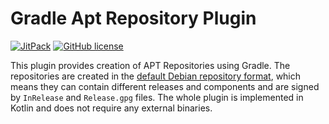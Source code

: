 # Gradle Apt Repository Plugin

[![JitPack](https://jitpack.io/v/Jartreg/gradle-apt-repo.svg)](https://jitpack.io/#Jartreg/gradle-apt-repo)
[![GitHub license](https://img.shields.io/github/license/Jartreg/gradle-apt-repo.svg)](https://github.com/Jartreg/gradle-apt-repo/blob/master/LICENSE)

This plugin provides creation of APT Repositories using Gradle. The repositories are created in the [default Debian repository format](https://wiki.debian.org/DebianRepository/Format), which means they can contain different releases and components and are signed by `InRelease` and `Release.gpg` files. The whole plugin is implemented in Kotlin and does not require any external binaries.